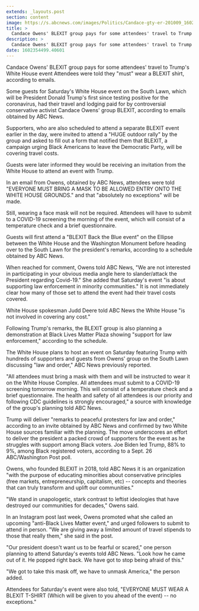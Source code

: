```yaml
--- 
extends: _layouts.post 
section: content 
image: https://s.abcnews.com/images/Politics/Candace-gty-er-201009_1602289399379_hpMain_16x9_992.jpg 
title: > 
  Candace Owens' BLEXIT group pays for some attendees' travel to Trump's White House event 
description: > 
  Candace Owens' BLEXIT group pays for some attendees' travel to Trump's White House event Attendees were told they "must" wear a BLEXIT shirt, according to emails.Guests were later informed they would be receiving an invitation from the White House to attend an event with Trump.When reached for comment, Owens told ABC News, "We are not interested in participating in your obvious media angle here to slander/attack the President regarding Covid-19."White House spokesman Judd Deere told ABC News the White House "is not involved in covering any cost.""All attendees must bring a mask with them and will be instructed to wear it on the White House Complex. 
date: 1602354499.40601 
--- 
```

Candace Owens' BLEXIT group pays for some attendees' travel to Trump's White House event Attendees were told they "must" wear a BLEXIT shirt, according to emails.

Some guests for Saturday's White House event on the South Lawn, which will be President Donald Trump's first since testing positive for the coronavirus, had their travel and lodging paid for by controversial conservative activist Candace Owens' group BLEXIT, according to emails obtained by ABC News.

Supporters, who are also scheduled to attend a separate BLEXIT event earlier in the day, were invited to attend a "HUGE outdoor rally" by the group and asked to fill out a form that notified them that BLEXIT, a campaign urging Black Americans to leave the Democratic Party, will be covering travel costs.

Guests were later informed they would be receiving an invitation from the White House to attend an event with Trump.

In an email from Owens, obtained by ABC News, attendees were told "EVERYONE MUST BRING A MASK TO BE ALLOWED ENTRY ONTO THE WHITE HOUSE GROUNDS." and that "absolutely no exceptions" will be made.

Still, wearing a face mask will not be required. Attendees will have to submit to a COVID-19 screening the morning of the event, which will consist of a temperature check and a brief questionnaire.

Guests will first attend a "BLEXIT Back the Blue event" on the Ellipse between the White House and the Washington Monument before heading over to the South Lawn for the president's remarks, according to a schedule obtained by ABC News.

When reached for comment, Owens told ABC News, "We are not interested in participating in your obvious media angle here to slander/attack the President regarding Covid-19." She added that Saturday's event "is about supporting law enforcement in minority communities." It is not immediately clear how many of those set to attend the event had their travel costs covered.

White House spokesman Judd Deere told ABC News the White House "is not involved in covering any cost."

Following Trump's remarks, the BLEXIT group is also planning a demonstration at Black Lives Matter Plaza showing "support for law enforcement," according to the schedule.

The White House plans to host an event on Saturday featuring Trump with hundreds of supporters and guests from Owens' group on the South Lawn discussing "law and order," ABC News previously reported.

"All attendees must bring a mask with them and will be instructed to wear it on the White House Complex. All attendees must submit to a COVID-19 screening tomorrow morning. This will consist of a temperature check and a brief questionnaire. The health and safety of all attendees is our priority and following CDC guidelines is strongly encouraged," a source with knowledge of the group's planning told ABC News.

Trump will deliver "remarks to peaceful protesters for law and order," according to an invite obtained by ABC News and confirmed by two White House sources familiar with the planning. The move underscores an effort to deliver the president a packed crowd of supporters for the event as he struggles with support among Black voters. Joe Biden led Trump, 88% to 9%, among Black registered voters, according to a Sept. 26 ABC/Washington Post poll.

Owens, who founded BLEXIT in 2018, told ABC News it is an organization "with the purpose of educating minorities about conservative principles (free markets, entrepreneurship, capitalism, etc) -- concepts and theories that can truly transform and uplift our communities."

"We stand in unapologetic, stark contrast to leftist ideologies that have destroyed our communities for decades," Owens said.

In an Instagram post last week, Owens promoted what she called an upcoming "anti-Black Lives Matter event," and urged followers to submit to attend in person. "We are giving away a limited amount of travel stipends to those that really them," she said in the post.

"Our president doesn't want us to be fearful or scared," one person planning to attend Saturday's events told ABC News. "Look how he came out of it. He popped right back. We have got to stop being afraid of this."

"We got to take this mask off, we have to unmask America," the person added.

Attendees for Saturday's event were also told, "EVERYONE MUST WEAR A BLEXIT T-SHIRT (Which will be given to you ahead of the event) -- no exceptions."